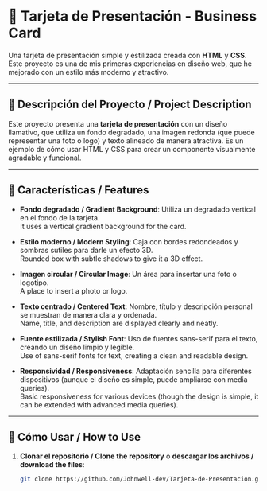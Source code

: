 # 🧳 **Tarjeta de Presentación - Business Card**

Una tarjeta de presentación simple y estilizada creada con **HTML** y **CSS**. Este proyecto es una de mis primeras experiencias en diseño web, que he mejorado con un estilo más moderno y atractivo.

---

## 🚀 **Descripción del Proyecto / Project Description**

Este proyecto presenta una **tarjeta de presentación** con un diseño llamativo, que utiliza un fondo degradado, una imagen redonda (que puede representar una foto o logo) y texto alineado de manera atractiva. Es un ejemplo de cómo usar HTML y CSS para crear un componente visualmente agradable y funcional.

---

## 🎨 **Características / Features**

- **Fondo degradado / Gradient Background**: Utiliza un degradado vertical en el fondo de la tarjeta.  
  It uses a vertical gradient background for the card.

- **Estilo moderno / Modern Styling**: Caja con bordes redondeados y sombras sutiles para darle un efecto 3D.  
  Rounded box with subtle shadows to give it a 3D effect.

- **Imagen circular / Circular Image**: Un área para insertar una foto o logotipo.  
  A place to insert a photo or logo.

- **Texto centrado / Centered Text**: Nombre, título y descripción personal se muestran de manera clara y ordenada.  
  Name, title, and description are displayed clearly and neatly.

- **Fuente estilizada / Stylish Font**: Uso de fuentes sans-serif para el texto, creando un diseño limpio y legible.  
  Use of sans-serif fonts for text, creating a clean and readable design.

- **Responsividad / Responsiveness**: Adaptación sencilla para diferentes dispositivos (aunque el diseño es simple, puede ampliarse con media queries).  
  Basic responsiveness for various devices (though the design is simple, it can be extended with advanced media queries).

---

## 🔧 **Cómo Usar / How to Use**

1. **Clonar el repositorio / Clone the repository** o **descargar los archivos / download the files**:

   ```bash
   git clone https://github.com/Johnwell-dev/Tarjeta-de-Presentacion.git

